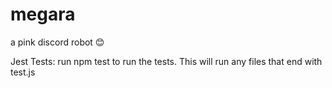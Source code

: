# megara

a pink discord robot 😊

<!--  Need to connect port forwarding for database-->

Jest Tests:
run npm test to run the tests. This will run any files that end with test.js
